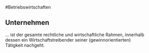 #Betriebswirtschaften 
## Unternehmen
... ist der gesamte rechtliche und wirtschaftliche Rahmen, innerhalb  
dessen ein Wirtschaftstreibender seiner (gewinnorientierten)  
Tätigkeit nachgeht.
